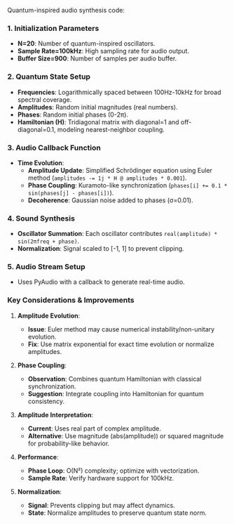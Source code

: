 Quantum-inspired audio synthesis code:

### 1. **Initialization Parameters**
- **N=20**: Number of quantum-inspired oscillators.
- **Sample Rate=100kHz**: High sampling rate for audio output.
- **Buffer Size=900**: Number of samples per audio buffer.

### 2. **Quantum State Setup**
- **Frequencies**: Logarithmically spaced between 100Hz-10kHz for broad spectral coverage.
- **Amplitudes**: Random initial magnitudes (real numbers).
- **Phases**: Random initial phases (0-2π).
- **Hamiltonian (H)**: Tridiagonal matrix with diagonal=1 and off-diagonal=0.1, modeling nearest-neighbor coupling.

### 3. **Audio Callback Function**
- **Time Evolution**:
  - **Amplitude Update**: Simplified Schrödinger equation using Euler method (`amplitudes -= 1j * H @ amplitudes * 0.001`).
  - **Phase Coupling**: Kuramoto-like synchronization (`phases[i] += 0.1 * sin(phases[j] - phases[i])`).
  - **Decoherence**: Gaussian noise added to phases (σ=0.01).

### 4. **Sound Synthesis**
- **Oscillator Summation**: Each oscillator contributes `real(amplitude) * sin(2πfreq + phase)`.
- **Normalization**: Signal scaled to [-1, 1] to prevent clipping.

### 5. **Audio Stream Setup**
- Uses PyAudio with a callback to generate real-time audio.

### **Key Considerations & Improvements**

1. **Amplitude Evolution**:
   - **Issue**: Euler method may cause numerical instability/non-unitary evolution.
   - **Fix**: Use matrix exponential for exact time evolution or normalize amplitudes.

2. **Phase Coupling**:
   - **Observation**: Combines quantum Hamiltonian with classical synchronization.
   - **Suggestion**: Integrate coupling into Hamiltonian for quantum consistency.

3. **Amplitude Interpretation**:
   - **Current**: Uses real part of complex amplitude.
   - **Alternative**: Use magnitude (abs(amplitude)) or squared magnitude for probability-like behavior.

4. **Performance**:
   - **Phase Loop**: O(N²) complexity; optimize with vectorization.
   - **Sample Rate**: Verify hardware support for 100kHz.

5. **Normalization**:
   - **Signal**: Prevents clipping but may affect dynamics.
   - **State**: Normalize amplitudes to preserve quantum state norm.
